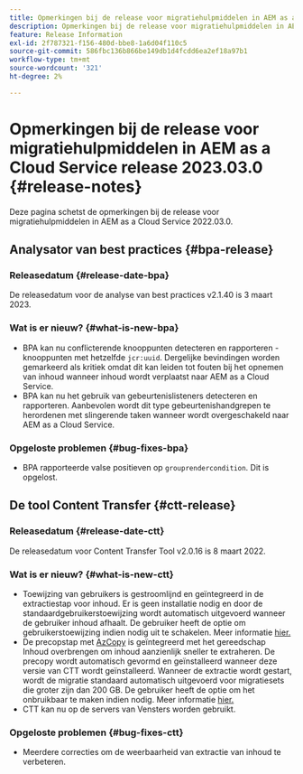 ```yaml
---
title: Opmerkingen bij de release voor migratiehulpmiddelen in AEM as a Cloud Service release 2023.03.0
description: Opmerkingen bij de release voor migratiehulpmiddelen in AEM as a Cloud Service release 2022.03.0
feature: Release Information
exl-id: 2f787321-f156-480d-bbe8-1a6d04f110c5
source-git-commit: 586fbc136b866be149db1d4fcdd6ea2ef18a97b1
workflow-type: tm+mt
source-wordcount: '321'
ht-degree: 2%

---
```


# Opmerkingen bij de release voor migratiehulpmiddelen in AEM as a Cloud Service release 2023.03.0 {#release-notes}

Deze pagina schetst de opmerkingen bij de release voor migratiehulpmiddelen in AEM as a Cloud Service 2022.03.0.

## Analysator van best practices {#bpa-release}

### Releasedatum {#release-date-bpa}

De releasedatum voor de analyse van best practices v2.1.40 is 3 maart 2023.

### Wat is er nieuw? {#what-is-new-bpa}

* BPA kan nu conflicterende knooppunten detecteren en rapporteren - knooppunten met hetzelfde `jcr:uuid`. Dergelijke bevindingen worden gemarkeerd als kritiek omdat dit kan leiden tot fouten bij het opnemen van inhoud wanneer inhoud wordt verplaatst naar AEM as a Cloud Service.
* BPA kan nu het gebruik van gebeurtenislisteners detecteren en rapporteren. Aanbevolen wordt dit type gebeurtenishandgrepen te herordenen met slingerende taken wanneer wordt overgeschakeld naar AEM as a Cloud Service.

### Opgeloste problemen {#bug-fixes-bpa}

* BPA rapporteerde valse positieven op `grouprendercondition`. Dit is opgelost.

## De tool Content Transfer {#ctt-release}

### Releasedatum {#release-date-ctt}

De releasedatum voor Content Transfer Tool v2.0.16 is 8 maart 2022.

### Wat is er nieuw? {#what-is-new-ctt}

* Toewijzing van gebruikers is gestroomlijnd en geïntegreerd in de extractiestap voor inhoud. Er is geen installatie nodig en door de standaardgebruikerstoewijzing wordt automatisch uitgevoerd wanneer de gebruiker inhoud afhaalt. De gebruiker heeft de optie om gebruikerstoewijzing indien nodig uit te schakelen. Meer informatie [hier.](https://experienceleague.adobe.com/docs/experience-manager-cloud-service/content/migration-journey/cloud-migration/content-transfer-tool/user-mapping-and-migration.html?lang=en#user-mapping-detail)
* De precopstap met [AzCopy](https://learn.microsoft.com/en-us/azure/storage/common/storage-use-azcopy-v10) is geïntegreerd met het gereedschap Inhoud overbrengen om inhoud aanzienlijk sneller te extraheren. De precopy wordt automatisch gevormd en geïnstalleerd wanneer deze versie van CTT wordt geïnstalleerd. Wanneer de extractie wordt gestart, wordt de migratie standaard automatisch uitgevoerd voor migratiesets die groter zijn dan 200 GB. De gebruiker heeft de optie om het onbruikbaar te maken indien nodig. Meer informatie [hier.](https://experienceleague.adobe.com/docs/experience-manager-cloud-service/content/migration-journey/cloud-migration/content-transfer-tool/handling-large-content-repositories.html?lang=en)
* CTT kan nu op de servers van Vensters worden gebruikt.

### Opgeloste problemen {#bug-fixes-ctt}

* Meerdere correcties om de weerbaarheid van extractie van inhoud te verbeteren.
